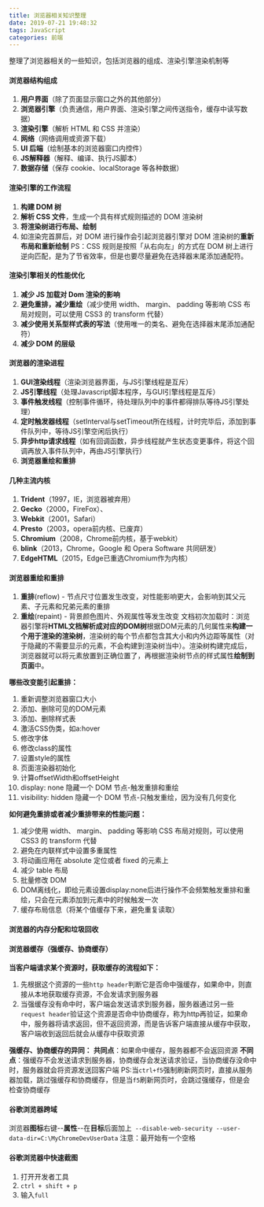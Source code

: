 ```yaml
---
title: 浏览器相关知识整理
date: 2019-07-21 19:48:32
tags: JavaScript
categories: 前端
---
```


整理了浏览器相关的一些知识，包括浏览器的组成、渲染引擎渲染机制等
<escape><!-- more --></escape>
#### 浏览器结构组成
1. **用户界面**（除了页面显示窗口之外的其他部分）
2. **浏览器引擎**（负责通信，用户界面、渲染引擎之间传送指令，缓存中读写数据）
3. **渲染引擎**（解析 HTML 和 CSS 并渲染）
4. **网络**（网络调用或资源下载）
5. **UI 后端**（绘制基本的浏览器窗口内控件）
6. **JS解释器**（解释、编译、执行JS脚本）
7. **数据存储**（保存 cookie、localStorage 等各种数据）

#### 渲染引擎的工作流程
1. **构建 DOM 树**
2. **解析 CSS 文件**，生成一个具有样式规则描述的 DOM 渲染树
3. **将渲染树进行布局、绘制**
4. 如渲染完首屏后，对 DOM 进行操作会引起浏览器引擎对 DOM 渲染树的**重新布局和重新绘制**
PS：CSS 规则是按照「从右向左」的方式在 DOM 树上进行逆向匹配，是为了节省效率，但是也要尽量避免在选择器末尾添加通配符。

#### 渲染引擎相关的性能优化
1. **减少 JS 加载对 Dom 渲染的影响**
2. **避免重排，减少重绘**（减少使用 width、 margin、 padding 等影响 CSS 布局对规则，可以使用 CSS3 的 transform 代替）
3. **减少使用关系型样式表的写法**（使用唯一的类名、避免在选择器末尾添加通配符）
4. **减少 DOM 的层级**

#### 浏览器的渲染进程
1. **GUI渲染线程**（渲染浏览器界面，与JS引擎线程是互斥）
2. **JS引擎线程**（处理Javascript脚本程序，与GUI引擎线程是互斥）
3. **事件触发线程**（控制事件循环，待处理队列中的事件都得排队等待JS引擎处理）
4. **定时触发器线程**（setInterval与setTimeout所在线程，计时完毕后，添加到事件队列中，等待JS引擎空闲后执行）
5. **异步http请求线程**（如有回调函数，异步线程就产生状态变更事件，将这个回调再放入事件队列中，再由JS引擎执行）
6. **浏览器重绘和重排**

#### 几种主流内核
1. **Trident**（1997，IE，浏览器被弃用）
2. **Gecko**（2000，FireFox）、
3. **Webkit**（2001，Safari）
4. **Presto**（2003，opera前内核、已废弃）
5. **Chromium**（2008，Chrome前内核，基于webkit）
6. **blink**（2013，Chrome，Google 和 Opera Software 共同研发）
7. **EdgeHTML**（2015，Edge已重选Chromium作为内核）

#### 浏览器重绘和重排
1. **重排**(reflow) - 节点尺寸位置发生改变，对性能影响更大，会影响到其父元素、子元素和兄弟元素的重排
2. **重绘**(repaint) - 背景颜色图片、外观属性等发生改变
文档初次加载时：浏览器引擎将**HTML文档解析成对应的DOM树**根据DOM元素的几何属性来**构建一个用于渲染的渲染树**，渲染树的每个节点都包含其大小和内外边距等属性（对于隐藏的不需要显示的元素，不会构建到渲染树当中）。渲染树构建完成后，浏览器就可以将元素放置到正确位置了，再根据渲染树节点的样式属性**绘制到页面**中。

**哪些改变能引起重排：**
1. 重新调整浏览器窗口大小
2. 添加、删除可见的DOM元素
3. 添加、删除样式表
4. 激活CSS伪类，如a:hover
5. 修改字体
6. 修改class的属性
7. 设置style的属性
8. 页面渲染器初始化
9. 计算offsetWidth和offsetHeight
10. display: none 隐藏一个 DOM 节点-触发重排和重绘
11. visibility: hidden 隐藏一个 DOM 节点-只触发重绘，因为没有几何变化

**如何避免重排或者减少重排带来的性能问题：**
1. 减少使用 width、 margin、 padding 等影响 CSS 布局对规则，可以使用 CSS3 的 transform 代替
2. 避免在内联样式中设置多重属性
3. 将动画应用在 absolute 定位或者 fixed 的元素上
4. 减少 table 布局
5. 批量修改 DOM
6. DOM离线化，即给元素设置display:none后进行操作不会频繁触发重排和重绘，只会在元素添加到元素中的时候触发一次
7. 缓存布局信息（将某个值缓存下来，避免重复读取）

#### 浏览器的内存分配和垃圾回收

#### 浏览器缓存（强缓存、协商缓存）
**当客户端请求某个资源时，获取缓存的流程如下：**
1. 先根据这个资源的一些`http header`判断它是否命中强缓存，如果命中，则直接从本地获取缓存资源，不会发请求到服务器
2. 当强缓存没有命中时，客户端会发送请求到服务器，服务器通过另一些`request header`验证这个资源是否命中协商缓存，称为http再验证，如果命中，服务器将请求返回，但不返回资源，而是告诉客户端直接从缓存中获取，客户端收到返回后就会从缓存中获取资源

**强缓存、协商缓存的异同：**
**共同点**：如果命中缓存，服务器都不会返回资源
**不同点**：强缓存不会发送请求到服务器，协商缓存会发送请求验证，当协商缓存没命中时，服务器就会将资源发送回客户端
PS:当`ctrl+f5`强制刷新网页时，直接从服务器加载，跳过强缓存和协商缓存，但是当`f5`刷新网页时，会跳过强缓存，但是会检查协商缓存

#### 谷歌浏览器跨域
浏览器**图标**右键--**属性**--在**目标**后面加上` --disable-web-security --user-data-dir=C:\MyChromeDevUserData`
注意：最开始有一个空格

#### 谷歌浏览器中快速截图
1. 打开开发者工具
2. `ctrl + shift + p`
3. 输入`full`


